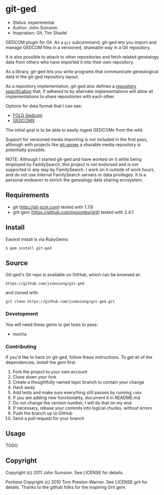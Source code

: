 git-ged
=======

* Status: experimental
* Author: John Sumsion
* Inspiration: Git, Tim Shadel

GEDCOM plugin for Git.  As a `git` subcommand, git-ged lets you import and
manage GEDCOM files in a versioned, shareable way in a Git repository.

It is also possible to attach to other repositories and fetch related
genealogy data from others who have imported it into their own repository.

As a library, git-ged lets you write programs that communicate genealogical
data in the git-ged repository layout.

As a repository implementation, git-ged also defines a [repository
specification][LAYOUT] that, if adhered to by alternate implementations will
allow all implementations to share repositories with each other.

Options for data format that I can see:
* [FOLG Gedcom][FOLG]
* [GEDCOMX][]

The initial goal is to be able to easily ingest GEDCOMs from the wild.

Support for versioned media importing is not included in the first pass,
although with projects like [git-annex][] a sharable media repository is
potentially possible.

NOTE: Although I started git-ged and have worked on it while being employed
by FamilySearch, this project is not endorsed and is not supported in any
way by FamilySearch.  I work on it outside of work hours, and do not use
internal FamilySearch servers or data privileges.  It is a personal endeavor
to enrich the genealogy data sharing ecosystem.

[LAYOUT]: https://github.com/jdsumsion/git-ged/blob/master/LAYOUT.md
[FOLG]: https://github.com/DallanQ/Gedcom/wiki/UML-Diagrams
[GEDCOMX]: http://www.gedcomx.org/Data-Model.html
[git-annex]: http://git-annex.branchable.com/

## Requirements

* git (http://git-scm.com) tested with 1.7.8
* grit gem (https://github.com/mojombo/grit) tested with 2.4.1


## Install

Easiest install is via RubyGems:

    $ gem install git-ged


## Source

Git-ged's Git repo is available on GitHub, which can be browsed at:

    https://github.com/jsumsiong/git-ged

and cloned with:

    git clone https://github.com/jsumsiong/git-ged.git


### Development

You will need these gems to get tests to pass:

* mocha


### Contributing

If you'd like to hack on git-ged, follow these instructions. To get all of the
dependencies, install the gem first.

1. Fork the project to your own account
1. Clone down your fork
1. Create a thoughtfully named topic branch to contain your change
1. Hack away
1. Add tests and make sure everything still passes by running `rake`
1. If you are adding new functionality, document it in README.md
1. Do not change the version number, I will do that on my end
1. If necessary, rebase your commits into logical chunks, without errors
1. Push the branch up to GitHub
1. Send a pull request for your branch


## Usage

TODO

Copyright
---------

Copyright (c) 2011 John Sumsion. See LICENSE for details.

Portions Copyright (c) 2010 Tom Preston-Warner. See LICENSE.grit for details.  Thanks to the github folks for the inspiring Grit gem.
